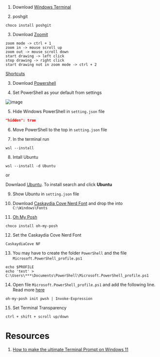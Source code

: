 1. Download [Windows Terminal](https://apps.microsoft.com/store/detail/windows-terminal/9N0DX20HK701)

2. poshgit

```shell
choco install poshgit
```

3. Download [Zoomit](https://docs.microsoft.com/en-us/sysinternals/downloads/zoomit)
```
zoom mode -> ctrl + 1
zoom in -> mouse scroll up
zoom out -> mouse scroll down
start drawing -> left click
stop drawing -> right click
start drawing not in zoom mode -> ctrl + 2
```
[Shortcuts](https://learn.microsoft.com/en-us/sysinternals/downloads/zoomit#shortcuts)

3. Download [Powershell](https://github.com/powershell/powershell)

4. Set PowerShell as your default from settings

![image](https://user-images.githubusercontent.com/1612112/186836850-b955f13b-d27c-4066-9cf8-1c8b40a44dc4.png)

5. Hide Windows PowerShell in `setting.json` file

```json
"hidden": true
```

6. Move PowerShell to the top in `setting.json` file

7. In the terminal run

```shell
wsl --install
```

8. Intall Ubuntu

```
wsl --install -d Ubuntu
```

or

Downlaod [Ubuntu](https://apps.microsoft.com/store/detail/ubuntu/9PDXGNCFSCZV). To install search and click **Ubuntu**

9. Show Ubuntu in `setting.json` file

10. Download [Caskaydia Cove Nerd Font](https://www.nerdfonts.com/font-downloads) and drop the into `C:\Windows\Fonts`

11. [Oh My Posh](https://ohmyposh.dev/docs)

```shell
choco install oh-my-posh
```

12. Set the Caskaydia Cove Nerd Font

```
CaskaydiaCove NF
```

13. You may have to create the folder `PowerShell` and the file `Microsoft.PowerShell_profile.ps1`

```shell
echo $PROFILE
echo 'test' > C:\Users\***\Documents\PowerShell\Microsoft.PowerShell_profile.ps1
```

14. Open file `Microsoft.PowerShell_profile.ps1` and add the following line. Read more [here](https://ohmyposh.dev/docs/installation/prompt)

```
oh-my-posh init pwsh | Invoke-Expression
```

15. Set Terminal Transparency

```
ctrl + shift + scroll up/down
```

# Resources
1. [How to make the ultimate Terminal Prompt on Windows 11](https://www.youtube.com/watch?v=VT2L1SXFq9U)
